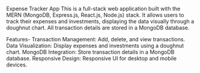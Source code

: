 Expense Tracker App
This is a full-stack web application built with the MERN (MongoDB, Express.js, React.js, Node.js) stack. It allows users to track their expenses and investments,
displaying the data visually through a doughnut chart. All transaction details are stored in a MongoDB database.


Features-
Transaction Management: Add, delete, and view transactions.
Data Visualization: Display expenses and investments using a doughnut chart.
MongoDB Integration: Store transaction details in a MongoDB database.
Responsive Design: Responsive UI for desktop and mobile devices.
